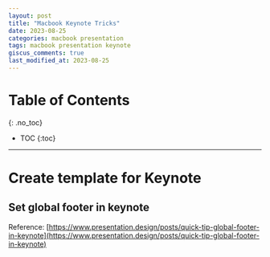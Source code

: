 ```yaml
---
layout: post
title: "Macbook Keynote Tricks"
date: 2023-08-25
categories: macbook presentation
tags: macbook presentation keynote
giscus_comments: true
last_modified_at: 2023-08-25
---
```


# Table of Contents
{: .no_toc}

* TOC
{:toc}

------------------------------------

# Create template for Keynote

## Set global footer in keynote

Reference: [https://www.presentation.design/posts/quick-tip-global-footer-in-keynote](https://www.presentation.design/posts/quick-tip-global-footer-in-keynote)
